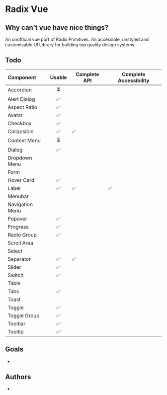 # Radix Vue

## Why can't vue have nice things?

An unofficial vue port of Radix Primitives.
An accessible, unstyled and customisable UI Library for building top quality design systems.

## Todo

| Component       | Usable | Complete API | Complete Accessibility |
| :-------------- | :----: | ------------ | ---------------------- |
| Accordion       |   ⏳   |              |                        |
| Alert Dialog    |   ✅   |              |                        |
| Aspect Ratio    |   ✅   |              |                        |
| Avatar          |   ✅   |              |                        |
| Checkbox        |   ✅   |              |                        |
| Collapsible     |   ✅   | ✅           |                        |
| Context Menu    |   ⏳    |              |                        |
| Dialog          |   ✅   |              |                        |
| Dropdown Menu   |        |              |                        |
| Form            |        |              |                        |
| Hover Card      |   ✅   |              |                        |
| Label           |   ✅   | ✅           | ✅                     |
| Menubar         |        |              |                        |
| Navigation Menu |        |              |                        |
| Popover         |   ✅   |              |                        |
| Progress        |   ✅   |              |                        |
| Radio Group     |   ✅   |              |                        |
| Scroll Area     |        |              |                        |
| Select          |        |              |                        |
| Separator       |   ✅   | ✅           |                        |
| Slider          |   ✅   |              |                        |
| Switch          |   ✅   |              |                        |
| Table           |        |              |                        |
| Tabs            |   ✅   |              |                        |
| Toast           |        |              |                        |
| Toggle          |   ✅   |              |                        |
| Toggle Group    |   ✅   |              |                        |
| Toolbar         |   ✅   |              |                        |
| Tooltip         |   ✅   |              |                        |

## Goals

-

## Authors

-
